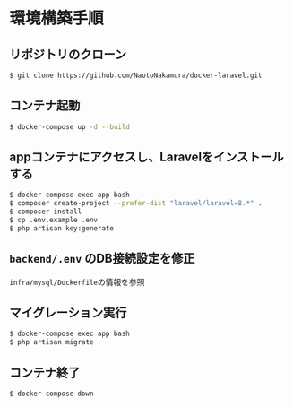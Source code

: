# 環境構築手順

## リポジトリのクローン

```sh
$ git clone https://github.com/NaotoNakamura/docker-laravel.git
```

## コンテナ起動

```sh
$ docker-compose up -d --build
```

## appコンテナにアクセスし、Laravelをインストールする

```sh
$ docker-compose exec app bash
$ composer create-project --prefer-dist "laravel/laravel=8.*" .
$ composer install
$ cp .env.example .env
$ php artisan key:generate
```

## ``backend/.env`` のDB接続設定を修正

``infra/mysql/Dockerfile``の情報を参照

## マイグレーション実行

```sh
$ docker-compose exec app bash
$ php artisan migrate
```

## コンテナ終了

```sh
$ docker-compose down
```

